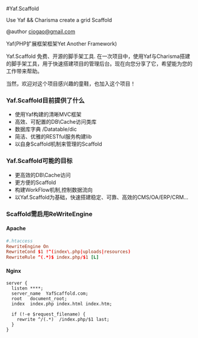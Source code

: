 #Yaf.Scaffold

Use Yaf && Charisma create a grid Scaffold

@author ciogao@gmail.com

Yaf(PHP扩展框架框架Yet Another Framework)

Yaf.Scaffold 免费、开源的脚手架工具.
在一次项目中，使用Yaf与Charisma搭建的脚手架工具，用于快速搭建项目的管理后台。现在向您分享了它，希望能为您的工作带来帮助。

当然，欢迎对这个项目感兴趣的童鞋，也加入这个项目！


### Yaf.Scaffold目前提供了什么
* 使用Yaf构建的清晰MVC框架
* 高效、可配置的DB\Cache访问类库
* 数据库字典 /Datatable/dic
* 简洁、优雅的RESTful服务构建lib
* 以自身Scaffold机制来管理的Scaffold

### Yaf.Scaffold可能的目标
* 更高效的DB\Cache访问
* 更方便的Scaffold
* 构建WorkFlow机制,控制数据流向
* 以Yaf.Scaffold为基础，快速搭建稳定、可靠、高效的CMS/OA/ERP/CRM…

### Scaffold需启用ReWriteEngine

#### Apache

```conf
#.htaccess
RewriteEngine On
RewriteCond $1 !^(index\.php|uploads|resources)
RewriteRule ^(.*)$ index.php/$1 [L]
```

#### Nginx

```
server {
  listen ****;
  server_name  YafScaffold.com;
  root   document_root;
  index  index.php index.html index.htm;

  if (!-e $request_filename) {
    rewrite ^/(.*)  /index.php/$1 last;
  }
}
```
